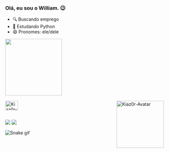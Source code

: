 ### Olá, eu sou o William. 😉

- 🔍 Buscando emprego
- 🌱 Estudando Python
- 😄 Pronomes: ele/dele

<div>
  <a href="https://github.com/Kiaz0r">
  <img height="180em" src="https://github-readme-stats.vercel.app/api?username=kiaz0r&show_icons=true&theme=dark"/>
</div>
<div style="display: inline_block"><br>
  <img align="center" alt="Kiaz0r-Python" height="30" width="40" src="https://cdn.jsdelivr.net/gh/devicons/devicon/icons/python/python-original.svg">
  <img align="right" alt="Kiaz0r-Avatar" height="150" width="150" src="https://cdn.discordapp.com/attachments/696467083646730393/1103044084756656198/1a1d3d29-91d6-437c-8243-f2d75c64d3ed.png">
</div>

##

<div>
  <a href="https://www.instagram.com/kiaz0r/" target="_blank"><img src="https://img.shields.io/badge/Instagram-E4405F?style=for-the-badge&logo=instagram&logoColor=white" target="_blank"></a>
  <a href="https://www.linkedin.com/in/william-rocha-418a04203/" target="_blank"><img src="https://img.shields.io/badge/LinkedIn-0077B5?style=for-the-badge&logo=linkedin&logoColor=white" target="_blank"></a>
</div>

![Snake gif](https://github.com/Kiaz0r/Kiaz0r/blob/output/github-contribution-grid-snake.svg)
